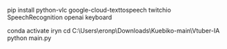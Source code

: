 pip install python-vlc google-cloud-texttospeech twitchio SpeechRecognition openai keyboard

conda activate iryn
cd C:\Users\eronp\Downloads\Kuebiko-main\Vtuber-IA
python main.py